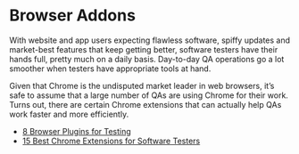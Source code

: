 # Browser Addons

With website and app users expecting flawless software, spiffy updates and market-best features that keep getting better, software testers have their hands full, pretty much on a daily basis. Day-to-day QA operations go a lot smoother when testers have appropriate tools at hand.

Given that Chrome is the undisputed market leader in web browsers, it’s safe to assume that a large number of QAs are using Chrome for their work. Turns out, there are certain Chrome extensions that can actually help QAs work faster and more efficiently.

- [8 Browser Plugins for Testing](https://blog.gurock.com/browser-plugins-for-testing/)
- [15 Best Chrome Extensions for Software Testers](https://www.softwaretestingmaterial.com/chrome-extensions-for-software-testers/)